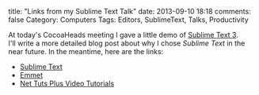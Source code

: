title: "Links from my Sublime Text Talk"
date: 2013-09-10 18:18
comments: false
Category: Computers
Tags: Editors, SublimeText, Talks, Productivity

At today's CocoaHeads meeting I gave a little demo of 
[Sublime Text 3](http://sublimetext.com).  
I'll write a more detailed blog post about why I chose _Sublime Text_ in the near future. 
In the meantime, here are the links:

* [Sublime Text](http://sublimetext.com)
* [Emmet](http://emmet.io)
* [Net Tuts Plus Video Tutorials](http://tutsplus.com/course/improve-workflow-in-sublime-text-2/)
